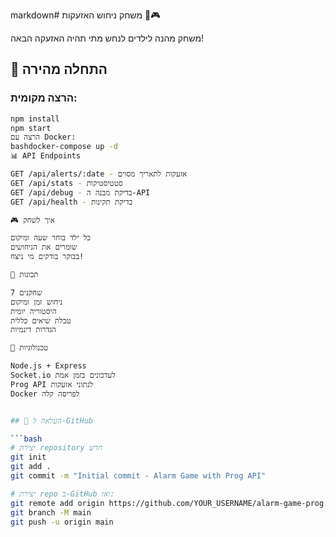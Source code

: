 markdown# משחק ניחוש האזעקות 🚨🎮

משחק מהנה לילדים לנחש מתי תהיה האזעקה הבאה!

## 🚀 התחלה מהירה

### הרצה מקומית:
```bash
npm install
npm start
הרצה עם Docker:
bashdocker-compose up -d
📊 API Endpoints

GET /api/alerts/:date - אזעקות לתאריך מסוים
GET /api/stats - סטטיסטיקות
GET /api/debug - בדיקת מבנה ה-API
GET /api/health - בדיקת תקינות

🎮 איך לשחק

כל ילד בוחר שעה ומיקום
שומרים את הניחושים
בבוקר בודקים מי ניצח!

📱 תכונות

7 שחקנים
ניחוש זמן ומיקום
היסטוריה יומית
טבלת שיאים כללית
הגדרות דינמיות

🔧 טכנולוגיות

Node.js + Express
Socket.io לעדכונים בזמן אמת
Prog API לנתוני אזעקות
Docker לפריסה קלה


## 🚀 העלאה ל-GitHub

```bash
# יצירת repository חדש
git init
git add .
git commit -m "Initial commit - Alarm Game with Prog API"

# יצירת repo ב-GitHub ואז:
git remote add origin https://github.com/YOUR_USERNAME/alarm-game-prog.git
git branch -M main
git push -u origin main
